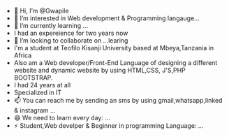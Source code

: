 - 👋 Hi, I’m @Gwapile
- 👀 I’m interested in Web development & Programming langauge...
- 🌱 I’m currently learning ...
- I had an expereience for two years now
- 💞️ I’m looking to collaborate on ...learing
- I'm a student at Teofilo Kisanji University  based at Mbeya,Tanzania in Africa
- Also am a Web developer/Front-End Language of designing a different website and dynamic website by using HTML,CSS, J'S,PHP BOOTSTRAP.
- I had 24 years at all
- Specialized in IT
- 📫 You can reach me by sending an sms by using gmail,whatsapp,linked & instagram ...
- 😄 We need to learn every day: ...
- ⚡ Student,Web develper & Beginner in programming Language: ...

<!---
Gwapile/Gwapile is a ✨ special ✨ repository because its `README.md` (this file) appears on your GitHub profile.
You can click the Preview link to take a look at your changes.
--->
